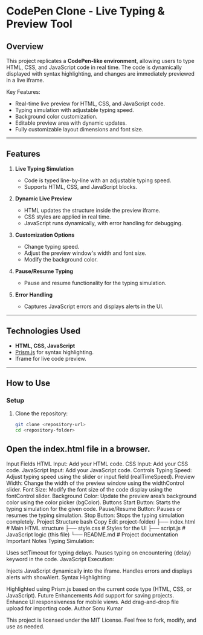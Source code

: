 # CodePen Clone - Live Typing & Preview Tool

## Overview
This project replicates a **CodePen-like environment**, allowing users to type HTML, CSS, and JavaScript code in real time. The code is dynamically displayed with syntax highlighting, and changes are immediately previewed in a live iframe.

Key Features:
- Real-time live preview for HTML, CSS, and JavaScript code.
- Typing simulation with adjustable typing speed.
- Background color customization.
- Editable preview area with dynamic updates.
- Fully customizable layout dimensions and font size.

---

## Features
1. **Live Typing Simulation**
   - Code is typed line-by-line with an adjustable typing speed.
   - Supports HTML, CSS, and JavaScript blocks.

2. **Dynamic Live Preview**
   - HTML updates the structure inside the preview iframe.
   - CSS styles are applied in real time.
   - JavaScript runs dynamically, with error handling for debugging.

3. **Customization Options**
   - Change typing speed.
   - Adjust the preview window's width and font size.
   - Modify the background color.

4. **Pause/Resume Typing**
   - Pause and resume functionality for the typing simulation.

5. **Error Handling**
   - Captures JavaScript errors and displays alerts in the UI.

---

## Technologies Used
- **HTML, CSS, JavaScript**
- [Prism.js](https://prismjs.com/) for syntax highlighting.
- Iframe for live code preview.

---

## How to Use
### Setup
1. Clone the repository:
   ```bash
   git clone <repository-url>
   cd <repository-folder>
## Open the index.html file in a browser.
Input Fields
HTML Input: Add your HTML code.
CSS Input: Add your CSS code.
JavaScript Input: Add your JavaScript code.
Controls
Typing Speed:
Adjust typing speed using the slider or input field (realTimeSpeed).
Preview Width:
Change the width of the preview window using the widthControl slider.
Font Size:
Modify the font size of the code display using the fontControl slider.
Background Color:
Update the preview area’s background color using the color picker (bgColor).
Buttons
Start Button: Starts the typing simulation for the given code.
Pause/Resume Button: Pauses or resumes the typing simulation.
Stop Button: Stops the typing simulation completely.
Project Structure
bash
Copy
Edit
project-folder/
├── index.html     # Main HTML structure
├── style.css      # Styles for the UI
├── script.js      # JavaScript logic (this file)
└── README.md      # Project documentation
Important Notes
Typing Simulation:

Uses setTimeout for typing delays.
Pauses typing on encountering (delay) keyword in the code.
JavaScript Execution:

Injects JavaScript dynamically into the iframe.
Handles errors and displays alerts with showAlert.
Syntax Highlighting:

Highlighted using Prism.js based on the current code type (HTML, CSS, or JavaScript).
Future Enhancements
Add support for saving projects.
Enhance UI responsiveness for mobile views.
Add drag-and-drop file upload for importing code.
Author
Sonu Kumar

This project is licensed under the MIT License. Feel free to fork, modify, and use as needed.

